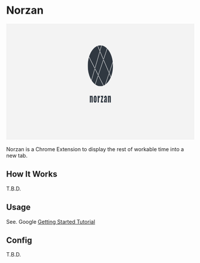 # Norzan

<p align="center">
  <img src="logo.png" alt="logo" width="820" height="312">
</p>

Norzan is a Chrome Extension to display the rest of workable time into a new tab.

## How It Works

T.B.D.

## Usage

See. Google [Getting Started Tutorial](https://developer.chrome.com/extensions/getstarted)

## Config

T.B.D.
